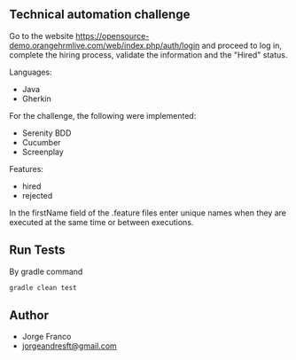 ## Technical automation challenge

Go to the website https://opensource-demo.orangehrmlive.com/web/index.php/auth/login and proceed to log in, complete the hiring process, validate the information and the "Hired" status.

Languages:

- Java
- Gherkin

For the challenge, the following were implemented:

- Serenity BDD
- Cucumber
- Screenplay

Features:
- hired
- rejected

In the firstName field of the .feature files enter unique names when they are executed at the same time or between executions.

## Run Tests

By gradle command

```bash
gradle clean test
```
## Author

- Jorge Franco
- jorgeandresft@gmail.com